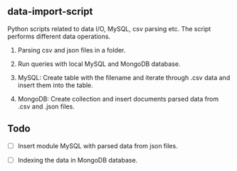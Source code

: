 ## data-import-script
Python scripts related to data I/O, MySQL, csv parsing etc. The script performs different data operations.

1. Parsing csv and json files in a folder.

2. Run queries with local MySQL and MongoDB database.

3. MySQL: Create table with the filename and iterate through .csv data and insert them into the table.

4. MongoDB: Create collection and insert documents parsed data from .csv and .json files.


## Todo
- [ ] Insert module MySQL with parsed data from json files.

- [ ] Indexing the data in MongoDB database.

